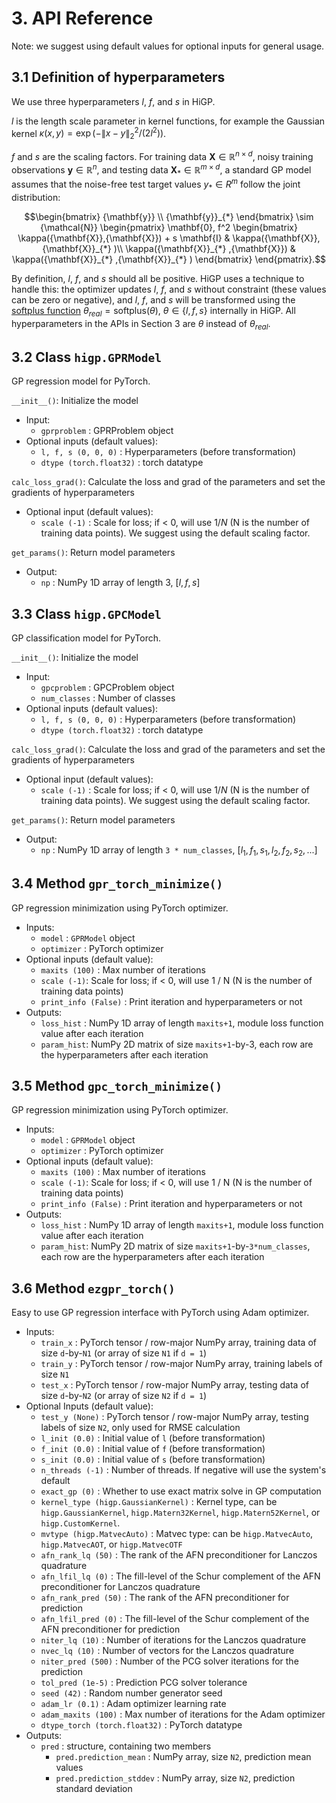 # 3. API Reference

Note: we suggest using default values for optional inputs for general usage.

## 3.1 Definition of hyperparameters

We use three hyperparameters $l$, $f$, and $s$ in HiGP.

$l$ is the length scale parameter in kernel functions, for example the Gaussian kernel $\kappa(x,y) = \exp(-\|x-y\|_2^2 / (2 l^2) )$.

$f$ and $s$ are the scaling factors. For training data ${\mathbf{X}} \in {\mathbb{R}}^{n \times d}$, noisy training observations ${\mathbf{y}} \in {\mathbb{R}}^{n}$, and testing data $`{\mathbf{X}}_{*} \in {\mathbb{R}}^{m \times d}`$, a standard GP model assumes that the noise-free test target values $`y_* \in R^{m}`$ follow the joint distribution:

```math
\begin{bmatrix}
    {\mathbf{y}} \\
    {\mathbf{y}}_{*} 
\end{bmatrix}
\sim
{\mathcal{N}} 
\begin{pmatrix}
    \mathbf{0},
    f^2
    \begin{bmatrix}
        \kappa({\mathbf{X}},{\mathbf{X}}) + s \mathbf{I} & \kappa({\mathbf{X}},{\mathbf{X}}_{*} )\\ \kappa({\mathbf{X}}_{*} ,{\mathbf{X}}) & \kappa({\mathbf{X}}_{*} ,{\mathbf{X}}_{*} )
    \end{bmatrix}
\end{pmatrix}.
```

By definition, $l$, $f$, and $s$ should all be positive. HiGP uses a technique to handle this: the optimizer updates $l$, $f$, and $s$ without constraint (these values can be zero or negative), and $l$, $f$, and $s$ will be transformed using the [softplus function](https://pytorch.org/docs/stable/generated/torch.nn.Softplus.html) $\theta_{real} = \text{softplus}(\theta), \ \theta \in \{l, f, s\}$ internally in HiGP. All hyperparameters in the APIs in Section 3 are $\theta$ instead of $\theta_{real}$.

## 3.2 Class `higp.GPRModel`

GP regression model for PyTorch.

`__init__()`: Initialize the model

* Input:
  * `gprproblem` : GPRProblem object
* Optional inputs (default values):
  * `l, f, s (0, 0, 0)` : Hyperparameters (before transformation)
  * `dtype (torch.float32)` : torch datatype

`calc_loss_grad()`: Calculate the loss and grad of the parameters and set the gradients of hyperparameters

* Optional input (default values):
  * `scale (-1)` : Scale for loss; if < 0, will use $1 / N$ (N is the number of training data points). We suggest using the default scaling factor.

`get_params()`: Return model parameters

* Output:
  * `np` : NumPy 1D array of length 3, $[l, f, s]$

## 3.3 Class `higp.GPCModel`

GP classification model for PyTorch.

`__init__()`: Initialize the model

* Input:
  * `gpcproblem` : GPCProblem object
  * `num_classes` : Number of classes
* Optional inputs (default values):
  * `l, f, s (0, 0, 0)` : Hyperparameters (before transformation)
  * `dtype (torch.float32)` : torch datatype

`calc_loss_grad()`: Calculate the loss and grad of the parameters and set the gradients of hyperparameters

* Optional input (default values):
  * `scale (-1)` : Scale for loss; if < 0, will use $1 / N$ (N is the number of training data points). We suggest using the default scaling factor.

`get_params()`: Return model parameters

* Output:
  * `np` : NumPy 1D array of length `3 * num_classes`, $[l_1, f_1, s_1, l_2, f_2, s_2, ...]$

## 3.4 Method `gpr_torch_minimize()`

GP regression minimization using PyTorch optimizer.

* Inputs:
  * `model` : `GPRModel` object
  * `optimizer` : PyTorch optimizer
* Optional inputs (default value):
  * `maxits (100)` : Max number of iterations
  * `scale (-1)`: Scale for loss; if < 0, will use 1 / N (N is the number of training data points)
  * `print_info (False)` : Print iteration and hyperparameters or not
* Outputs:
  * `loss_hist` : NumPy 1D array of length `maxits+1`, module loss function value after each iteration
  * `param_hist`: NumPy 2D matrix of size `maxits+1`-by-3, each row are the hyperparameters after each iteration

## 3.5 Method `gpc_torch_minimize()`

GP regression minimization using PyTorch optimizer.

* Inputs:
  * `model` : `GPRModel` object
  * `optimizer` : PyTorch optimizer
* Optional inputs (default value):
  * `maxits (100)` : Max number of iterations
  * `scale (-1)`: Scale for loss; if < 0, will use 1 / N (N is the number of training data points)
  * `print_info (False)` : Print iteration and hyperparameters or not
* Outputs:
  * `loss_hist` : NumPy 1D array of length `maxits+1`, module loss function value after each iteration
  * `param_hist`: NumPy 2D matrix of size `maxits+1`-by-`3*num_classes`, each row are the hyperparameters after each iteration

## 3.6 Method `ezgpr_torch()`

Easy to use GP regression interface with PyTorch using Adam optimizer.

* Inputs:
  * `train_x` : PyTorch tensor / row-major NumPy array, training data of size `d`-by-`N1` (or array of size `N1` if `d = 1`)
  * `train_y` : PyTorch tensor / row-major NumPy array, training labels of size `N1`
  * `test_x`  : PyTorch tensor / row-major NumPy array, testing data of size `d`-by-`N2` (or array of size `N2` if `d = 1`)
* Optional Inputs (default value):
  * `test_y (None)`                     : PyTorch tensor / row-major NumPy array, testing labels of size `N2`, only used for RMSE calculation
  * `l_init (0.0)`                      : Initial value of `l` (before transformation)
  * `f_init (0.0)`                      : Initial value of `f` (before transformation)
  * `s_init (0.0)`                      : Initial value of `s` (before transformation)
  * `n_threads (-1)`                    : Number of threads. If negative will use the system's default
  * `exact_gp (0)`                      : Whether to use exact matrix solve in GP computation
  * `kernel_type (higp.GaussianKernel)` : Kernel type, can be `higp.GaussianKernel`, `higp.Matern32Kernel`, `higp.Matern52Kernel`, or `higp.CustomKernel`.
  * `mvtype (higp.MatvecAuto)`          : Matvec type: can be `higp.MatvecAuto`, `higp.MatvecAOT`, or `higp.MatvecOTF`
  * `afn_rank_lq (50)`                  : The rank of the AFN preconditioner for Lanczos quadrature
  * `afn_lfil_lq (0)`                   : The fill-level of the Schur complement of the AFN preconditioner for Lanczos quadrature
  * `afn_rank_pred (50)`                : The rank of the AFN preconditioner for prediction
  * `afn_lfil_pred (0)`                 : The fill-level of the Schur complement of the AFN preconditioner for prediction
  * `niter_lq (10)`                     : Number of iterations for the Lanczos quadrature
  * `nvec_lq (10)`                      : Number of vectors for the Lanczos quadrature
  * `niter_pred (500)`                  : Number of the PCG solver iterations for the prediction
  * `tol_pred (1e-5)`                   : Prediction PCG solver tolerance
  * `seed (42)`                         : Random number generator seed
  * `adam_lr (0.1)`                     : Adam optimizer learning rate
  * `adam_maxits (100)`                 : Max number of iterations for the Adam optimizer
  * `dtype_torch (torch.float32)`       : PyTorch datatype
* Outputs:
  * `pred` : structure, containing two members
    * `pred.prediction_mean`   : NumPy array, size `N2`, prediction mean values
    * `pred.prediction_stddev` : NumPy array, size `N2`, prediction standard deviation
